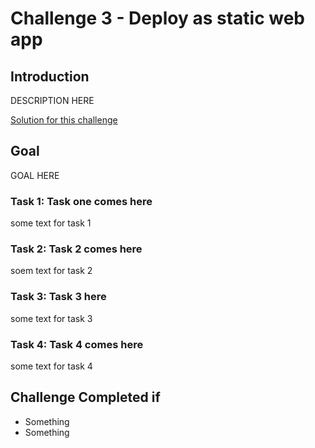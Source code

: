 # Challenge 3 - Deploy as static web app

## Introduction

DESCRIPTION HERE

[Solution for this challenge](../SolutionGuide/03-Deploy-as-static-web-app-solution.md)

## Goal 

GOAL HERE

### Task 1: Task one comes here

some text for task 1

### Task 2: Task 2 comes here

soem text for task 2

### Task 3: Task 3 here

some text for task 3

### Task 4: Task 4 comes here

some text for task 4

## Challenge Completed if

- Something
- Something
